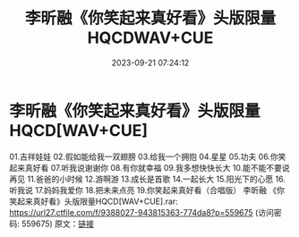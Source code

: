 ﻿---
title: 李昕融《你笑起来真好看》头版限量HQCDWAV+CUE
date: 2023-09-21 07:24:12
categories: WAV车载音乐、镜像
tags: 华语中文
---
# 李昕融《你笑起来真好看》头版限量HQCD[WAV+CUE]

01.吉祥娃娃
02.假如能给我一双翅膀
03.给我一个拥抱
04.星星
05.功夫
06.你笑起来真好看
07.听我说谢谢你
08.有你就幸福
09.我多想快快长大
10.能不能不要说再见
11.爸爸的小时候
12.游啊游
13.成长是首歌
14.一起长大
15.阳光下的心愿
16.听我说
17.妈妈我爱你
18.把未来点亮
19.你笑起来真好看（合唱版）
李昕融 《你笑起来真好看》头版限量HQCD[WAV+CUE].rar: https://url27.ctfile.com/f/9388027-943815363-774da8?p=559675
(访问密码: 559675)
原文：[链接](https://blog.sina.com.cn/s/blog_1647c7e76010313i2.html)
